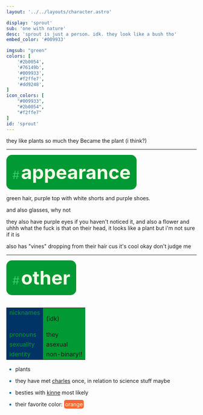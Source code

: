 ```yaml
---
layout: '../../layouts/character.astro'

display: 'sprout'
sub: 'one with nature'
desc: 'sprout is just a person. idk. they look like a bush tho'
embed_color: '#009933'

imgsub: "green"
colors: [
    '#2b0054',
    '#76149b',
    '#009933',
    '#f2ffe7',
    '#dd9248',
]
icon_colors: [
    "#009933",
    "#2b0054",
    "#f2ffe7"
]
id: 'sprout'
---
```

<style>
    :root {
        --header-color: #003;
        --header-logo-color-1: #f2ffe7;
        --header-logo-color-2: #093;

        --col-bright: #f2ffe7;
        --col-light: #3c6;
        --col-main: #093;
        --col-dim: #069;
        --col-dark: #036;

        --col-bg: #033;
        --col-char-bg: #3c6;

        --col-link: #093;
        --col-link-hover: #3c6
    }    

    td {
        background-color: var(--col-main);
    }

    td.name {
        background-color: var(--col-dark);
        color: var(--col-main);
        box-shadow: unset;
        align-content: start;
    }

    li::marker {
        color: var(--col-dim);  
    }

    .white {
        color: var(--col-bright);
        background-color: var(--col-dark);
        padding: 3px;
        border-radius: 5px;
    }

    .black {
        color: var(--col-dark);
        background-color: var(--col-bright);
        padding: 3px;
        border-radius: 5px;
    }
</style>

they like plants so much they Became the plant (i think?)

<hr>
<section id="appearance" style="text-align: left">

<div style="background-color: var(--col-main); padding: 16px; border-radius: 15px; width: fit-content;">
<a style="text-decoration: none;" href="#appearance">
<span style="font-size: 30px; color: var(--col-light)">#</span>
<span style="font-weight: bolder; font-size: 50px; margin: 0; margin-top: 30px; color: var(--col-bright)">
appearance
</span>
</a>
</div>

green hair, purple top with white shorts and purple shoes.

and also glasses, why not

they also have purple eyes if you haven't noticed it, and also a flower and uhhh what the fuck is that on their head, it looks like a plant but i'm not sure if it is

also has "vines" dropping from their hair cus it's cool okay don't judge me

</section>

<hr>
<section id="other" style="text-align: left">

<div style="background-color: var(--col-main); padding: 16px; border-radius: 15px; width: fit-content;">
<a style="text-decoration: none;" href="#other">
<span style="font-size: 30px; color: var(--col-light)">#</span>
<span style="font-weight: bolder; font-size: 50px; margin: 0; margin-top: 30px; color: var(--col-bright)">
other
</span>
</a>
</div>

<br>
<table>

<tr>
    <td class="name">nicknames</td>
    <td>

(idk)

</td>
</tr>

<tr>
    <td class="name">pronouns</td>
    <td>they</td>
</tr>
<tr>
    <td class="name">sexuality</td>
    <td>asexual</td>
</tr>
<tr>
    <td class="name">identity</td>
    <td>non-binary!!</td>
</tr>

</table>

- plants

- they have met [charles](/characters/charles) once, in relation to science stuff maybe

- besties with [kinne](/characters/kinne) most likely

- their favorite color: <span class="white" style="background-color: #f63">orange</span>

</section>
